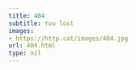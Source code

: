 ```yaml
---
title: 404
subtitle: You lost
images:
- https://http.cat/images/404.jpg
url: 404.html
type: nil
---
```

